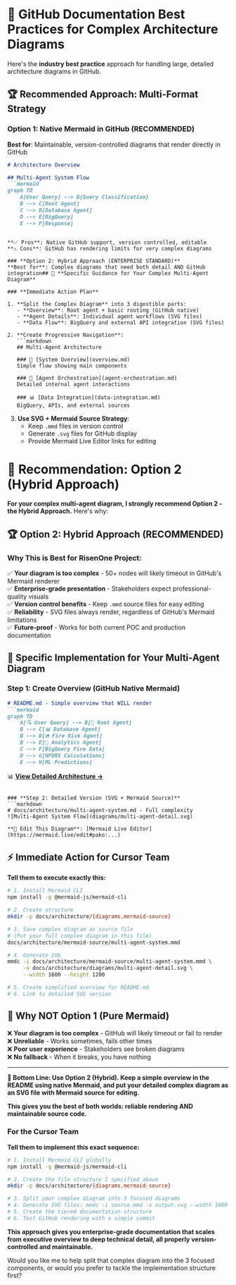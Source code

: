 # 🎯 GitHub Documentation Best Practices for Complex Architecture Diagrams

Here's the **industry best practice** approach for handling large, detailed architecture diagrams in GitHub.

## 🏆 **Recommended Approach: Multi-Format Strategy**

### **Option 1: Native Mermaid in GitHub (RECOMMENDED)**
**Best for**: Maintainable, version-controlled diagrams that render directly in GitHub

```markdown
# Architecture Overview

## Multi-Agent System Flow
```mermaid
graph TD
    A[User Query] --> B{Query Classification}
    B --> C[Root Agent]
    C --> D[Database Agent]
    D --> E[BigQuery]
    E --> F[Response]
```
```

**✅ Pros**: Native GitHub support, version controlled, editable
**⚠️ Cons**: GitHub has rendering limits for very complex diagrams

### **Option 2: Hybrid Approach (ENTERPRISE STANDARD)**
**Best for**: Complex diagrams that need both detail AND GitHub integration## 🎯 **Specific Guidance for Your Complex Multi-Agent Diagram**

### **Immediate Action Plan**

1. **Split the Complex Diagram** into 3 digestible parts:
   - **Overview**: Root agent + basic routing (GitHub native)
   - **Agent Details**: Individual agent workflows (SVG files)
   - **Data Flow**: BigQuery and external API integration (SVG files)

2. **Create Progressive Navigation**:
   ```markdown
   ## Multi-Agent Architecture
   
   ### 🎯 [System Overview](overview.md)
   Simple flow showing main components
   
   ### 🧠 [Agent Orchestration](agent-orchestration.md)  
   Detailed internal agent interactions
   
   ### 📊 [Data Integration](data-integration.md)
   BigQuery, APIs, and external sources
   ```

3. **Use SVG + Mermaid Source Strategy**:
   - Keep `.mmd` files in version control
   - Generate `.svg` files for GitHub display
   - Provide Mermaid Live Editor links for editing

# 🎯 **Recommendation: Option 2 (Hybrid Approach)**

**For your complex multi-agent diagram, I strongly recommend Option 2 - the Hybrid Approach.** Here's why:

## 🏆 **Option 2: Hybrid Approach (RECOMMENDED)**

### **Why This is Best for RisenOne Project:**

✅ **Your diagram is too complex** - 50+ nodes will likely timeout in GitHub's Mermaid renderer  
✅ **Enterprise-grade presentation** - Stakeholders expect professional-quality visuals  
✅ **Version control benefits** - Keep `.mmd` source files for easy editing  
✅ **Reliability** - SVG files always render, regardless of GitHub's Mermaid limitations  
✅ **Future-proof** - Works for both current POC and production documentation  

## 🎯 **Specific Implementation for Your Multi-Agent Diagram**

### **Step 1: Create Overview (GitHub Native Mermaid)**
```markdown
# README.md - Simple overview that WILL render
```mermaid
graph TD
    A[🔍 User Query] --> B[🤖 Root Agent]
    B --> C[📊 Database Agent]
    B --> D[🔥 Fire Risk Agent] 
    B --> E[🧠 Analytics Agent]
    C --> F[BigQuery Fire Data]
    D --> G[NFDRS Calculations]
    E --> H[ML Predictions]
```
📊 **[View Detailed Architecture →](docs/architecture/multi-agent-system.md)**
```

### **Step 2: Detailed Version (SVG + Mermaid Source)**
```markdown
# docs/architecture/multi-agent-system.md - Full complexity
![Multi-Agent System Flow](diagrams/multi-agent-detail.svg)

**🔧 Edit This Diagram**: [Mermaid Live Editor](https://mermaid.live/edit#pako:...)
```

## ⚡ **Immediate Action for Cursor Team**

**Tell them to execute exactly this:**

```bash
# 1. Install Mermaid CLI
npm install -g @mermaid-js/mermaid-cli

# 2. Create structure
mkdir -p docs/architecture/{diagrams,mermaid-source}

# 3. Save complex diagram as source file
# (Put your full complex diagram in this file)
docs/architecture/mermaid-source/multi-agent-system.mmd

# 4. Generate SVG
mmdc -i docs/architecture/mermaid-source/multi-agent-system.mmd \
     -o docs/architecture/diagrams/multi-agent-detail.svg \
     --width 1600 --height 1200

# 5. Create simplified overview for README.md
# 6. Link to detailed SVG version
```

## 🚫 **Why NOT Option 1 (Pure Mermaid)**

❌ **Your diagram is too complex** - GitHub will likely timeout or fail to render  
❌ **Unreliable** - Works sometimes, fails other times  
❌ **Poor user experience** - Stakeholders see broken diagrams  
❌ **No fallback** - When it breaks, you have nothing  

---

**🎯 Bottom Line: Use Option 2 (Hybrid). Keep a simple overview in the README using native Mermaid, and put your detailed complex diagram as an SVG file with Mermaid source for editing.**

**This gives you the best of both worlds: reliable rendering AND maintainable source code.**






### **For the Cursor Team**

**Tell them to implement this exact sequence:**

```bash
# 1. Install Mermaid CLI globally
npm install -g @mermaid-js/mermaid-cli

# 2. Create the file structure I specified above
mkdir -p docs/architecture/{diagrams,mermaid-source}

# 3. Split your complex diagram into 3 focused diagrams
# 4. Generate SVG files: mmdc -i source.mmd -o output.svg --width 1600
# 5. Create the tiered documentation structure
# 6. Test GitHub rendering with a simple commit
```

**This approach gives you enterprise-grade documentation that scales from executive overview to deep technical detail, all properly version-controlled and maintainable.**

Would you like me to help split that complex diagram into the 3 focused components, or would you prefer to tackle the implementation structure first?